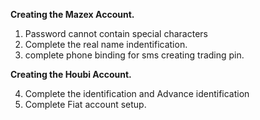 **Creating the Mazex Account.**

 1. Password cannot contain special characters
 2. Complete the real name indentification.
 3. complete phone binding for sms creating trading pin.

**Creating the Houbi Account.**

 4. Complete the identification and Advance identification
 5. Complete Fiat account setup.
